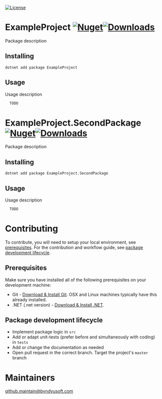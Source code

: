 [![License](https://img.shields.io/badge/License-Apache--2.0-blue.svg)](https://opensource.org/licenses/Apache-2.0)

# ExampleProject [![Nuget](https://img.shields.io/nuget/v/ExampleProject.svg)](https://www.nuget.org/packages/ExampleProject/)[![Downloads](https://img.shields.io/nuget/dt/ExampleProject.svg)](https://www.nuget.org/packages/ExampleProject/)

Package description

## Installing

```shell
dotnet add package ExampleProject
```

## Usage

Usage description

```csharp
  TODO
```

# ExampleProject.SecondPackage [![Nuget](https://img.shields.io/nuget/v/ExampleProject.SecondPackage.svg)](https://www.nuget.org/packages/ExampleProject.SecondPackage/)[![Downloads](https://img.shields.io/nuget/dt/ExampleProject.SecondPackage.svg)](https://www.nuget.org/packages/ExampleProject.SecondPackage/)

Package description

## Installing

```shell
dotnet add package ExampleProject.SecondPackage
```

## Usage

Usage description

```csharp
  TODO
```

# Contributing

To contribute, you will need to setup your local environment, see [prerequisites](#prerequisites). For the contribution and workflow guide, see [package development lifecycle](#package-development-lifecycle).

## Prerequisites

Make sure you have installed all of the following prerequisites on your development machine:

- Git - [Download & Install Git](https://git-scm.com/downloads). OSX and Linux machines typically have this already installed.
- .NET (.net version) - [Download & Install .NET](https://dotnet.microsoft.com/en-us/download/dotnet/).

## Package development lifecycle

- Implement package logic in `src`
- Add or adapt unit-tests (prefer before and simultaneously with coding) in `tests`
- Add or change the documentation as needed
- Open pull request in the correct branch. Target the project's `master` branch

# Maintainers
[github.maintain@byndyusoft.com](mailto:github.maintain@byndyusoft.com)
